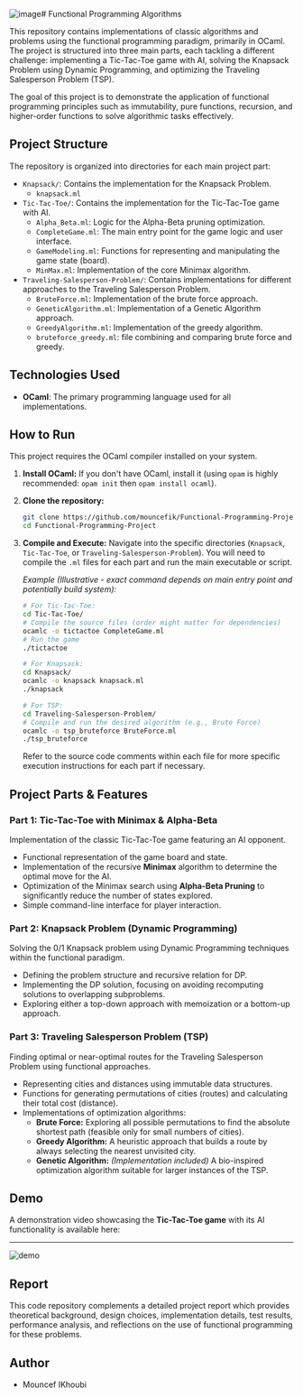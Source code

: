 ![image](https://github.com/user-attachments/assets/c944da1e-c91d-4f67-8d33-d681c55384b6)# Functional Programming Algorithms

This repository contains implementations of classic algorithms and problems using the functional programming paradigm, primarily in OCaml. The project is structured into three main parts, each tackling a different challenge: implementing a Tic-Tac-Toe game with AI, solving the Knapsack Problem using Dynamic Programming, and optimizing the Traveling Salesperson Problem (TSP).

The goal of this project is to demonstrate the application of functional programming principles such as immutability, pure functions, recursion, and higher-order functions to solve algorithmic tasks effectively.

## Project Structure

The repository is organized into directories for each main project part:

*   `Knapsack/`: Contains the implementation for the Knapsack Problem.
    *   `knapsack.ml`
*   `Tic-Tac-Toe/`: Contains the implementation for the Tic-Tac-Toe game with AI.
    *   `Alpha_Beta.ml`: Logic for the Alpha-Beta pruning optimization.
    *   `CompleteGame.ml`: The main entry point for the game logic and user interface.
    *   `GameModeling.ml`: Functions for representing and manipulating the game state (board).
    *   `MinMax.ml`: Implementation of the core Minimax algorithm.
*   `Traveling-Salesperson-Problem/`: Contains implementations for different approaches to the Traveling Salesperson Problem.
    *   `BruteForce.ml`: Implementation of the brute force approach.
    *   `GeneticAlgorithm.ml`: Implementation of a Genetic Algorithm approach.
    *   `GreedyAlgorithm.ml`: Implementation of the greedy algorithm.
    *   `bruteforce_greedy.ml`: file combining and comparing brute force and greedy.
  

## Technologies Used

*   **OCaml**: The primary programming language used for all implementations.

## How to Run

This project requires the OCaml compiler installed on your system.

1.  **Install OCaml:** If you don't have OCaml, install it (using `opam` is highly recommended: `opam init` then `opam install ocaml`).
2.  **Clone the repository:**
    ```bash
    git clone https://github.com/mouncefik/Functional-Programming-Project
    cd Functional-Programming-Project
    ```
3.  **Compile and Execute:** Navigate into the specific directories (`Knapsack`, `Tic-Tac-Toe`, or `Traveling-Salesperson-Problem`). You will need to compile the `.ml` files for each part and run the main executable or script.

    *Example (Illustrative - exact command depends on main entry point and potentially build system):*
    ```bash
    # For Tic-Tac-Toe:
    cd Tic-Tac-Toe/
    # Compile the source files (order might matter for dependencies)
    ocamlc -o tictactoe CompleteGame.ml
    # Run the game
    ./tictactoe

    # For Knapsack:
    cd Knapsack/
    ocamlc -o knapsack knapsack.ml
    ./knapsack 

    # For TSP:
    cd Traveling-Salesperson-Problem/
    # Compile and run the desired algorithm (e.g., Brute Force)
    ocamlc -o tsp_bruteforce BruteForce.ml
    ./tsp_bruteforce
    ```
    Refer to the source code comments within each file for more specific execution instructions for each part if necessary.

## Project Parts & Features

### Part 1: Tic-Tac-Toe with Minimax & Alpha-Beta

Implementation of the classic Tic-Tac-Toe game featuring an AI opponent.

*   Functional representation of the game board and state.
*   Implementation of the recursive **Minimax** algorithm to determine the optimal move for the AI.
*   Optimization of the Minimax search using **Alpha-Beta Pruning** to significantly reduce the number of states explored.
*   Simple command-line interface for player interaction.

### Part 2: Knapsack Problem (Dynamic Programming)

Solving the 0/1 Knapsack problem using Dynamic Programming techniques within the functional paradigm.

*   Defining the problem structure and recursive relation for DP.
*   Implementing the DP solution, focusing on avoiding recomputing solutions to overlapping subproblems.
*   Exploring either a top-down approach with memoization or a bottom-up approach.

### Part 3: Traveling Salesperson Problem (TSP)

Finding optimal or near-optimal routes for the Traveling Salesperson Problem using functional approaches.

*   Representing cities and distances using immutable data structures.
*   Functions for generating permutations of cities (routes) and calculating their total cost (distance).
*   Implementations of optimization algorithms:
    *   **Brute Force:** Exploring all possible permutations to find the absolute shortest path (feasible only for small numbers of cities).
    *   **Greedy Algorithm:** A heuristic approach that builds a route by always selecting the nearest unvisited city.
    *   **Genetic Algorithm:** *(Implementation included)* A bio-inspired optimization algorithm suitable for larger instances of the TSP.

## Demo

A demonstration video showcasing the **Tic-Tac-Toe game** with its AI functionality is available here:

---

![demo](https://github.com/user-attachments/assets/6be7e7bc-5a32-403e-b422-11b07bea9093)


## Report

This code repository complements a detailed project report which provides theoretical background, design choices, implementation details, test results, performance analysis, and reflections on the use of functional programming for these problems.

## Author

*   Mouncef IKhoubi
